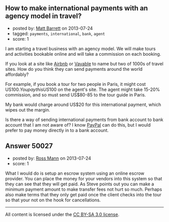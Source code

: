 ## How to make international payments with an agency model in travel?

- posted by: [Matt Barrett](https://stackexchange.com/users/-1/27146-matt-barrett) on 2013-07-24
- tagged: `payments`, `international`, `bank`, `agent`
- score: 1

I am starting a travel business with an agency model. We will make tours and activities bookable online and will take a commission on each booking.

If you look at a site like [Airbnb][1] or [Vayable][2] to name but two of 1000s of travel sites. How do you think they can send payments around the world affordably?

For example, if you book a tour for two people in Paris, it might cost US$100. You pay this US$100 on the agent's site. The agent might take 15-20% commission, and so must send US$80-85 to the tour guide in Paris. 

My bank would charge around US$20 for this international payment, which wipes out the margin.

Is there a way of sending international payments from bank account to bank account that I am not aware of? I know [PayPal][3] can do this, but I would prefer to pay money directly in to a bank account.

  [1]: http://en.wikipedia.org/wiki/Airbnb
  [2]: https://www.vayable.com/how_this_works
  [3]: http://en.wikipedia.org/wiki/PayPal



## Answer 50027

- posted by: [Ross Mann](https://stackexchange.com/users/-1/27113-ross-mann) on 2013-07-24
- score: 1

What I would do is setup an escrow system using an online escrow provider. You can place the money for your vendors into this system so that they can see that they will get paid. As Steve points out you can make a minimum payment amount to make transfer fees not hurt so much. Perhaps also make terms that they only get paid once the client checks into the tour so that your not on the hook for cancellations.



---

All content is licensed under the [CC BY-SA 3.0 license](https://creativecommons.org/licenses/by-sa/3.0/).
